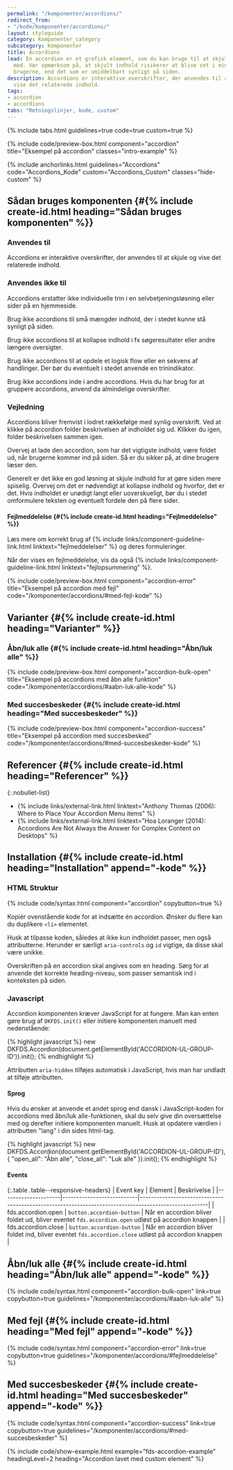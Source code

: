 ```yaml
---
permalink: "/komponenter/accordions/"
redirect_from:
- "/kode/komponenter/accordions/"
layout: styleguide
category: Komponenter_category
subcategory: Komponenter
title: Accordions
lead: En accordion er et grafisk element, som du kan bruge til at skjule og vise indhold
  med. Vær opmærksom på, at skjult indhold risikerer at blive set i mindre grad af
  brugerne, end det som er umiddelbart synligt på siden.
description: Accordions er interaktive overskrifter, der anvendes til at skjule og
  vise det relaterede indhold.
tags:
- accordion
- accordions
tabs: "Retningslinjer, kode, custom"
---
```


{% include tabs.html guidelines=true code=true custom=true %}

{% include code/preview-box.html component="accordion" title="Eksempel på accordion" classes="intro-example" %}

{% include anchorlinks.html guidelines="Accordions" code="Accordions_Kode" custom="Accordions_Custom" classes="hide-custom" %}

<!--split-->

## Sådan bruges komponenten {#{% include create-id.html heading="Sådan bruges komponenten" %}}

### Anvendes til  

Accordions er interaktive overskrifter, der anvendes til at skjule og vise det relaterede indhold.

### Anvendes ikke til  

Accordions erstatter ikke individuelle trin i en selvbetjeningsløsning eller sider på en hjemmeside.

Brug ikke accordions til små mængder indhold, der i stedet kunne stå synligt på siden.

Brug ikke accordions til at kollapse indhold i fx søgeresultater eller andre længere oversigter.

Brug ikke accordions til at opdele et logisk flow eller en sekvens af handlinger. Der bør du eventuelt i stedet anvende en trinindikator.

Brug ikke accordions inde i andre accordions. Hvis du har brug for at gruppere accordions, anvend da almindelige overskrifter.

### Vejledning  

Accordions bliver fremvist i lodret rækkefølge med synlig overskrift. Ved at klikke på accordion folder beskrivelsen af indholdet sig ud. Klikker du igen, folder beskrivelsen sammen igen.

Overvej at lade den accordion, som har det vigtigste indhold, være foldet ud, når brugerne kommer ind på siden. Så er du sikker på, at dine brugere læser den.

Generelt er det ikke en god løsning at skjule indhold for at gøre siden mere spiselig. Overvej om det er nødvendigt at kollapse indhold og hvorfor, det er det. Hvis indholdet er unødigt langt eller uoverskueligt, bør du i stedet omformulere teksten og eventuelt fordele den på flere sider.

#### Fejlmeddelelse {#{% include create-id.html heading="Fejlmeddelelse" %}}

Læs mere om korrekt brug af {% include links/component-guideline-link.html linktext="fejlmeddelelser" %} og deres formuleringer.

Når der vises en fejlmeddelelse, vis da også {% include links/component-guideline-link.html linktext="fejlopsummering" %}.

{% include code/preview-box.html component="accordion-error" title="Eksempel på accordion med fejl" code="/komponenter/accordions/#med-fejl-kode" %}

## Varianter {#{% include create-id.html heading="Varianter" %}}

### Åbn/luk alle {#{% include create-id.html heading="Åbn/luk alle" %}}

{% include code/preview-box.html component="accordion-bulk-open" title="Eksempel på accordions med åbn alle funktion" code="/komponenter/accordions/#aabn-luk-alle-kode" %}

### Med succesbeskeder {#{% include create-id.html heading="Med succesbeskeder" %}}

{% include code/preview-box.html component="accordion-success" title="Eksempel på accordion med succesbesked" code="/komponenter/accordions/#med-succesbeskeder-kode" %}

## Referencer {#{% include create-id.html heading="Referencer" %}}

{:.nobullet-list}
- {% include links/external-link.html linktext="Anthony Thomas (2006): Where to Place Your Accordion Menu items" %}
- {% include links/external-link.html linktext="Hoa Loranger (2014): Accordions Are Not Always the Answer for Complex Content on Desktops" %}

<!--split-->

## Installation {#{% include create-id.html heading="Installation" append="-kode" %}}

### HTML Struktur

{% include code/syntax.html component="accordion" copybutton=true %}

Kopiér ovenstående kode for at indsætte én accordion. Ønsker du flere kan du duplikere `<li>` elementet.

Husk at tilpasse koden, således at ikke kun indholdet passer, men også attributterne. Herunder er særligt `aria-controls` og `id` vigtige, da disse skal være unikke. 

Overskriften på en accordion skal angives som en heading. Sørg for at anvende det korrekte heading-niveau, som passer semantisk ind i konteksten på siden.

### Javascript

Accordion komponenten kræver JavaScript for at fungere. Man kan enten gøre brug af `DKFDS.init()` eller initiere komponenten manuelt med nedenstående:

{% highlight javascript %}
new DKFDS.Accordion(document.getElementById('ACCORDION-UL-GROUP-ID')).init();
{% endhighlight %}

Attributten `aria-hidden` tilføjes automatisk i JavaScript, hvis man har undladt at tilføje attributten.

#### Sprog

Hvis du ønsker at anvende et andet sprog end dansk i JavaScript-koden for accordions med åbn/luk alle-funktionen, skal du selv give din oversættelse med og derefter initiere komponenten manuelt. Husk at opdatere værdien i attributten "lang" i din sides html-tag.

{% highlight javascript %}
new DKFDS.Accordion(document.getElementById('ACCORDION-UL-GROUP-ID'), {
  "open_all": "Åbn alle", 
  "close_all": "Luk alle" 
}).init();
{% endhighlight %}

#### Events

{:.table .table--responsive-headers}
| Event key           | Element                   | Beskrivelse                                                                                          |
|---------------------|---------------------------|------------------------------------------------------------------------------------------------------|
| fds.accordion.open  | `button.accordion-button` | Når en accordion bliver foldet ud, bliver eventet `fds.accordion.open` udløst på accordion knappen   |
| fds.accordion.close | `button.accordion-button` | Når en accordion bliver foldet ind, bliver eventet `fds.accordion.close` udløst på accordion knappen |

## Åbn/luk alle {#{% include create-id.html heading="Åbn/luk alle" append="-kode" %}}

{% include code/syntax.html component="accordion-bulk-open" link=true copybutton=true guidelines="/komponenter/accordions/#aabn-luk-alle" %}

## Med fejl {#{% include create-id.html heading="Med fejl" append="-kode" %}}

{% include code/syntax.html component="accordion-error" link=true copybutton=true guidelines="/komponenter/accordions/#fejlmeddelelse" %}

## Med succesbeskeder {#{% include create-id.html heading="Med succesbeskeder" append="-kode" %}}

{% include code/syntax.html component="accordion-success" link=true copybutton=true guidelines="/komponenter/accordions/#med-succesbeskeder" %}

<!--split-->

{% include code/show-example.html example="fds-accordion-example" headingLevel=2 heading="Accordion lavet med custom element" %}